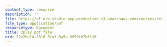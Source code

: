 ```yaml
---
content_type: resource
description: ''
file: https://ol-ocw-studio-app-production.s3.amazonaws.com/courses/res-ll-005-mathematics-of-big-data-and-machine-learning-january-iap-2020/22e2be1488168faf0a5a9859fb7bf1f0_mbr667kATEg.pdf
file_type: application/pdf
resourcetype: Document
title: 3play pdf file
uid: 22e2be14-8816-8faf-0a5a-9859fb7bf1f0
---
```

